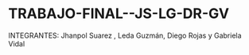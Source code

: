 # TRABAJO-FINAL--JS-LG-DR-GV
INTEGRANTES: Jhanpol Suarez , Leda Guzmán, Diego Rojas y Gabriela Vidal
